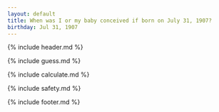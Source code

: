 ```yaml
---
layout: default
title: When was I or my baby conceived if born on July 31, 1907?
birthday: Jul 31, 1907
---
```


{% include header.md %}

{% include guess.md %}

{% include calculate.md %}

{% include safety.md %}

{% include footer.md %}



